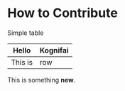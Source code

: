 # How to Contribute

Simple table

|Hello|Kognifai|
|-----|--------|
|This is | row |

 This is something **new**.
